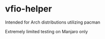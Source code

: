 # vfio-helper

Intended for Arch distributions utilizing pacman

Extremely limited testing on Manjaro only
